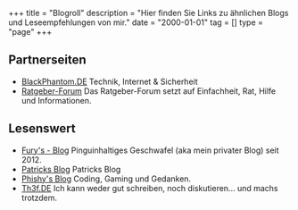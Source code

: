 +++
title       = "Blogroll"
description = "Hier finden Sie Links zu ähnlichen Blogs und Leseempfehlungen von mir."
date        = "2000-01-01"
tag         = []
type        = "page"
+++

## Partnerseiten
* [BlackPhantom.DE](https://blackphantom.de)
  Technik, Internet & Sicherheit
* [Ratgeber-Forum](http://ratgeber---forum.de)
  Das Ratgeber-Forum setzt auf Einfachheit, Rat, Hilfe und Informationen.

## Lesenswert
* [Fury's - Blog](http://0fury.de)
  Pinguinhaltiges Geschwafel (aka mein privater Blog) seit 2012.
* [Patricks Blog](https://patrick246.de)
  Patricks Blog
* [Phishy's Blog](http://blog.phishy.de)
  Coding, Gaming und Gedanken.
* [Th3f.DE](https://th3f.de)
  Ich kann weder gut schreiben, noch diskutieren... und machs trotzdem.